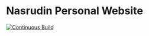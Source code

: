 # Nasrudin Personal Website

[![Continuous Build](https://github.com/Nasdin/Nasdin.github.io/actions/workflows/CICD.yml/badge.svg?branch=master)](https://github.com/Nasdin/Nasdin.github.io/actions/workflows/CICD.yml)
